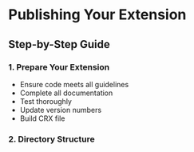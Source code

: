 # Publishing Your Extension

## Step-by-Step Guide

### 1. Prepare Your Extension

- Ensure code meets all guidelines
- Complete all documentation
- Test thoroughly
- Update version numbers
- Build CRX file

### 2. Directory Structure 